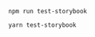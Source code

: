 ```shell renderer="common" language="js" packageManager="npm"
npm run test-storybook
```
```shell renderer="common" language="js" packageManager="yarn"
yarn test-storybook
```
